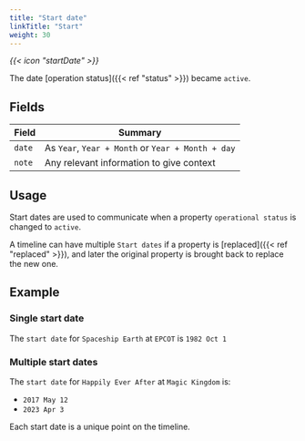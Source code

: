 ```yaml
---
title: "Start date"
linkTitle: "Start"
weight: 30
---
```


<i class="bigIcon">{{< icon "startDate" >}}</i>

The date [operation status]({{< ref "status" >}}) became `active`.


## Fields

| Field         | Summary                     		    |
| ------------- | ------------------------------------- |
| `date`   | As `Year`, `Year + Month` or `Year + Month + day`     |
| `note`  	| Any relevant information to give context    |

## Usage

Start dates are used to communicate when a property `operational status` is changed to `active`.

A timeline can have multiple `Start dates` if a property is [replaced]({{< ref "replaced" >}}), and later the original property is brought back to replace the new one.

## Example

### Single start date

The `start date` for `Spaceship Earth` at `EPCOT` is `1982 Oct 1`

### Multiple start dates

The `start date` for `Happily Ever After` at `Magic Kingdom` is:
* `2017 May 12`
* `2023 Apr 3`

Each start date is a unique point on the timeline.